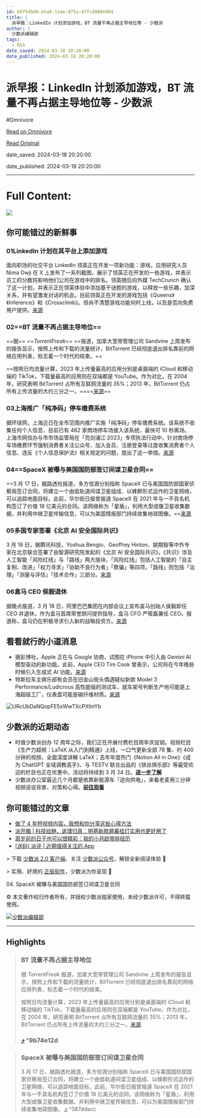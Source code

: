```yaml
---
id: b075d8d6-e5a9-11ee-875a-47fcd888e084
title: |
  派早报：LinkedIn 计划添加游戏，BT 流量不再占据主导地位等 - 少数派
author: |
  少数派编辑部
tags:
  - RSS
date_saved: 2024-03-18 20:20:00
date_published: 2024-03-18 20:20:00
---
```


# 派早报：LinkedIn 计划添加游戏，BT 流量不再占据主导地位等 - 少数派
#Omnivore

[Read on Omnivore](https://omnivore.app/me/linked-in-bt-18e54fb69a4)

[Read Original](https://sspai.com/post/87368)

date_saved: 2024-03-18 20:20:00

date_published: 2024-03-18 20:20:00

--- 

# Full Content: 

![](https://proxy-prod.omnivore-image-cache.app/0x0,sHsti7UzS8hkT4hIe3feI51z-Wl5l0P6HDfdEzasfYYk/https://cdn.sspai.com/2024/3/18/article/593f72e6-0468-b2d2-a98e-0522718aaa6e.png?imageMogr2/auto-orient/thumbnail/!456x456r/gravity/center/crop/456x456/format/webp/ignore-error/1)

## 你可能错过的新鲜事

### 01**LinkedIn 计划在其平台上添加游戏**

面向职场的社交平台 LinkedIn 领英正在开发一项新功能：游戏，应用研究人员 Nima Owji 在 X 上发布了一系列截图，展示了领英正在开发的一些游戏，并表示员工的分数将影响他们公司在游戏中的排名。领英随后向外媒 TechCrunch 确认了这一计划，并表示正在领英体验中添加基于谜题的游戏，以释放一些乐趣，加深关系，并有望激发对话的机会。目前领英正在开发的游戏包括《Queens》《Inference》和《Crossclimb》。但尚不清楚游戏功能何时上线，以及是否向免费用户提供。[来源](https://sspai.com/link?target=https%3A%2F%2Ftechcrunch.com%2F2024%2F03%2F16%2Flinkedin-wants-to-add-gaming-to-its-platform%2F)

### 02==BT 流量不再占据主导地位==

==据== _==TorrentFreak==_ ==报道，加拿大宽带管理公司 Sandvine 上周发布的报告显示，按照上传和下载的流量统计，BitTorrent 已经彻底退出排名靠前的网络应用列表，标志着一个时代的结束。==

==按照日均流量计算，2023 年上传量最高的应用分别是桌面端的 iCloud 和移动端的 TikTok，下载量最高的应用则在双端都是 YouTube。作为对比，在 2004 年，研究表明 BitTorrent 占所有互联网流量的 35%；2013 年，BitTorrent 仍占所有上传流量的大约三分之一。====[来源](https://sspai.com/link?target=https%3A%2F%2Ftorrentfreak.com%2Fbittorrent-is-no-longer-the-king-of-upstream-internet-traffic-240315%2F)==

### 03上海推广「纯净码」停车缴费系统

据环球网，上海近日在全市范围内推广实施「纯净码」停车缴费系统。该系统不收集任何个人信息，目前已有 462 家商场停车场接入该系统，最快可 10 秒离场。上海市网信办与市市场监管局在「亮剑浦江·2023」专项执法行动中，针对商场停车场缴费环节强制消费者关注公众号、加入会员、注册登录等过度收集消费者个人信息、违反《个人信息保护法》相关规定的问题，提出了这一举措。[来源](https://sspai.com/link?target=https%3A%2F%2Ffinance.huanqiu.com%2Farticle%2F4H1VAX6XShQ)

### 04==SpaceX 被曝与美国国防部签订间谍卫星合同==

==3 月 17 日，据路透社报道，多方信源分别指称 SpaceX 已与美国国防部国家侦察局签订合同，将建立一个由低轨道间谍卫星组成、以蜂群形式运作的卫星网络，可以追踪地面目标。此前，华尔街日报曾报道 SpaceX 在 2021 年与一不具名机构签订了价值 18 亿美元的合同。该网络称为「星盾」，利用大型成像卫星收集数据，并利用中继卫星传输信息，可以为美国情报部门持续收集地球图像。==[来源](https://sspai.com/link?target=http%3A%2F%2Fwww.news.cn%2Fmil%2F2024-03%2F18%2Fc%5F1212342644.htm)

### 05多国专家签署《北京 AI 安全国际共识》

3 月 18 日，据腾讯科技，Yoshua Bengio、Geoffrey Hinton、姚期智等中外专家在北京联合签署了由智源研究院发起的《北京 AI 安全国际共识》。《共识》涉及人工智能「风险红线」与「路线」两大版块，「风险红线」包括人工智能的「自主复制、改进」「权力寻求」「协助不良行为者」「欺骗」等四项，「路线」则包括「治理」「测量与评估」「技术合作」三部分。[来源](https://weibo.com/1642634100/O5zGV69W1)

### 06盒马 CEO 侯毅退休

据晚点报道，3 月 18 日，阿里巴巴集团在内部会议上宣布盒马创始人侯毅卸任 CEO 并退休，作为盒马首席荣誉顾问提供指导，盒马 CFO 严筱磊兼任 CEO。报道称，盒马仍在积极寻求引入新的战略投资方。[来源](https://sspai.com/link?target=https%3A%2F%2Fwww.latepost.com%2Fnews%2Fdj%5Fdetail%3Fid%3D2175)

## 看看就行的小道消息

* 据彭博社，Apple 正在与 Google 协商，试图在 iPhone 中引入由 Gemini AI 模型驱动的新功能。此前，Apple CEO Tim Cook 曾表示，公司将在今年晚些时候引入生成式 AI 功能。[来源](https://sspai.com/link?target=https%3A%2F%2Ftechcrunch.com%2F2024%2F03%2F17%2Fapple-is-reportedly-exploring-a-partnership-with-google-for-gemini-powered-feature-on-iphones%2F)
* 特斯拉车主俱乐部有会员在旧金山街头偶遇疑似新款 Model 3 Performance/Ludicrous 高性能版的测试车，就车架号判断生产地可能是上海超级工厂，仪表盘可能是碳纤维材质。[来源](https://www.ithome.com/0/756/413.htm)

![URcUbDaNQopFE5xWwTXcPXtinYb](https://proxy-prod.omnivore-image-cache.app/0x0,sjrNgMUkjPRMj5kUYgk1npgfiViHB07G1XXW92OYDlBQ/https://cdn.sspai.com/editor/u_/cns233db34tcek5ikld0?imageView2/2/w/1120/q/90/interlace/1/ignore-error/1)

## 少数派的近期动态

* 时值少数派创办 12 周年之际，我们正在开展付费栏目周年庆促销。视频栏目《生产力超频：LaTeX 从入门到精通》上线，一口气更新全部 78 集、约 400 分钟的视频，全面深度讲解 LaTeX；去年年度热门《Notion All in One》《成为 ChatGPT 全域调教高手》、与 TESTV 联合出品的《铁丝俱乐部》等最受欢迎的栏目也正在优惠中。活动将持续到 3 月 24 日。[**进一步了解**](https://sspai.com/post/87214)
* 少数派办公室最近几个月都是依靠新能源车「逆向供电」，来看老麦用三分钟视频说说背景、对策和心得。[**前往观看**](https://weibo.com/tv/show/1034:5012153569312832)

## 你可能错过的文章

* [做了 4 年短视频内容，我想和你分享这些心得方法](https://sspai.com/post/86760)
* [派开箱 | 科技祛魅，返璞归真：明基新款屏幕挂灯实用也更好用了](https://sspai.com/post/87186)
* [周岁前的日子也可以很精彩：我的小月龄带娃经历](https://sspai.com/post/84704)
* [\[送码\] 派评 | 近期值得关注的 App](https://sspai.com/post/87366)

\> 下载 [少数派 2.0 客户端](https://sspai.com/page/client)、关注 [少数派公众号](https://sspai.com/s/J71e)，解锁全新阅读体验 📰

\> 实用、好用的 [正版软件](https://sspai.com/mall)，少数派为你呈现 🚀

04\. SpaceX 被曝与美国国防部签订间谍卫星合同

© 本文著作权归作者所有，并授权少数派独家使用，未经少数派许可，不得转载使用。

[![少数派编辑部](https://proxy-prod.omnivore-image-cache.app/0x0,srJ1lZcZ6Z6FiSkMAjN6Gjd-GAf0mXkpiJqAdSCuQEzw/https://cdn.sspai.com/article/620926da-cd5f-5853-7961-de06067f507f.jpeg?imageMogr2/auto-orient/thumbnail/!84x84r/gravity/center/crop/84x84/format/webp/ignore-error/1)](https://sspai.com/u/ee0vj778/updates)

---

## Highlights

> ### BT 流量不再占据主导地位
> 
> 据 _TorrentFreak_ 报道，加拿大宽带管理公司 Sandvine 上周发布的报告显示，按照上传和下载的流量统计，BitTorrent 已经彻底退出排名靠前的网络应用列表，标志着一个时代的结束。
> 
> 按照日均流量计算，2023 年上传量最高的应用分别是桌面端的 iCloud 和移动端的 TikTok，下载量最高的应用则在双端都是 YouTube。作为对比，在 2004 年，研究表明 BitTorrent 占所有互联网流量的 35%；2013 年，BitTorrent 仍占所有上传流量的大约三分之一。[来源](https://sspai.com/link?target=https%3A%2F%2Ftorrentfreak.com%2Fbittorrent-is-no-longer-the-king-of-upstream-internet-traffic-240315%2F)
> 
> ###  [⤴️](https://omnivore.app/me/linked-in-bt-18e54fb69a4#9b74e12d-9060-4b59-b0f8-172216e5e27d)  ^9b74e12d

> ### SpaceX 被曝与美国国防部签订间谍卫星合同
> 
> 3 月 17 日，据路透社报道，多方信源分别指称 SpaceX 已与美国国防部国家侦察局签订合同，将建立一个由低轨道间谍卫星组成、以蜂群形式运作的卫星网络，可以追踪地面目标。此前，华尔街日报曾报道 SpaceX 在 2021 年与一不具名机构签订了价值 18 亿美元的合同。该网络称为「星盾」，利用大型成像卫星收集数据，并利用中继卫星传输信息，可以为美国情报部门持续收集地球图像。 [⤴️](https://omnivore.app/me/linked-in-bt-18e54fb69a4#387ddacc-f755-4a8f-8726-40d995ac1468)  ^387ddacc

